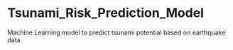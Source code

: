 # Tsunami_Risk_Prediction_Model
Machine Learning model to predict tsunami potential based on earthquake data
